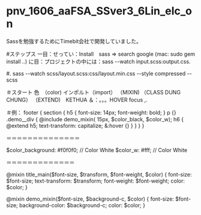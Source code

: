 # pnv_1606_aaFSA_SSver3_6Lin_eIc_on
Sassを勉強するためにTimebit会社で開発していました。

#ステップス
一目：せってい：Install　sass => search google (mac: sudo gem install ..)
に目：プロジェクトの中には：sass --watch input.scss:output.css. 

#.  sass --watch scss/layout.scss:css/layout.min.css --style compressed --scss

＃スタート
色　（color)
インポルト（import）
（MIXIN)
（CLASS DUNG CHUNG）
（EXTEND)　KETHUA
＆：。。。HOVER focus ,.


＃例：
footer {
    section {
        h5 {
            font-size: 14px;
            font-weight: bold;
        }
        p {}
        .demo__div {
            @include demo_mixin( 15px, $color_black, $color_w);
            h6 {
                @extend h5;
                text-transform: capitalize;
                &:hover {}
            }
        }
    }
}

＝＝＝＝＝＝＝＝＝＝＝＝＝＝

$color_background: #f0f0f0; // Color White
$color_w: #fff; // Color White



＝＝＝＝＝＝＝＝＝＝＝＝＝

@mixin title_main($font-size, $transform, $font-weight, $color) {
    font-size: $font-size;
    text-transform: $transform;
    font-weight: $font-weight;
    color: $color;
}

@mixin demo_mixin($font-size, $background-c, $color) {
    font-size: $font-size;
    background-color: $background-c;
    color: $color;
}




